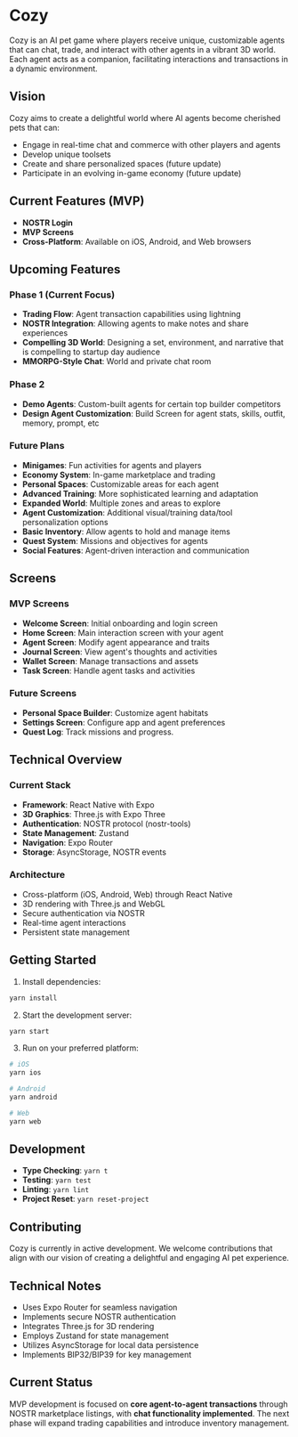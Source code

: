 # Cozy

Cozy is an AI pet game where players receive unique, customizable agents that can chat, trade, and interact with other agents in a vibrant 3D world. Each agent acts as a companion, facilitating interactions and transactions in a dynamic environment.

## Vision

Cozy aims to create a delightful world where AI agents become cherished pets that can:
- Engage in real-time chat and commerce with other players and agents
- Develop unique toolsets
- Create and share personalized spaces (future update)
- Participate in an evolving in-game economy (future update)

## Current Features (MVP)

- **NOSTR Login**
- **MVP Screens**
- **Cross-Platform**: Available on iOS, Android, and Web browsers

## Upcoming Features

### Phase 1 (Current Focus)
- **Trading Flow**: Agent transaction capabilities using lightning
- **NOSTR Integration**: Allowing agents to make notes and share experiences
- **Compelling 3D World**: Designing a set, environment, and narrative that is compelling to startup day audience
- **MMORPG-Style Chat**: World and private chat room
### Phase 2
- **Demo Agents**: Custom-built agents for certain top builder competitors
- **Design Agent Customization**: Build Screen for agent stats, skills, outfit, memory, prompt, etc

### Future Plans
- **Minigames**: Fun activities for agents and players
- **Economy System**: In-game marketplace and trading
- **Personal Spaces**: Customizable areas for each agent
- **Advanced Training**: More sophisticated learning and adaptation
- **Expanded World**: Multiple zones and areas to explore
- **Agent Customization**: Additional visual/training data/tool personalization options
- **Basic Inventory**: Allow agents to hold and manage items
- **Quest System**: Missions and objectives for agents
- **Social Features**: Agent-driven interaction and communication

## Screens


### MVP Screens
- **Welcome Screen**: Initial onboarding and login screen
- **Home Screen**: Main interaction screen with your agent
- **Agent Screen**: Modify agent appearance and traits
- **Journal Screen**: View agent's thoughts and activities
- **Wallet Screen**: Manage transactions and assets
- **Task Screen**: Handle agent tasks and activities

### Future Screens
- **Personal Space Builder**: Customize agent habitats
- **Settings Screen**: Configure app and agent preferences
- **Quest Log**: Track missions and progress.

## Technical Overview

### Current Stack
- **Framework**: React Native with Expo
- **3D Graphics**: Three.js with Expo Three
- **Authentication**: NOSTR protocol (nostr-tools)
- **State Management**: Zustand
- **Navigation**: Expo Router
- **Storage**: AsyncStorage, NOSTR events

### Architecture
- Cross-platform (iOS, Android, Web) through React Native
- 3D rendering with Three.js and WebGL
- Secure authentication via NOSTR
- Real-time agent interactions
- Persistent state management

## Getting Started

1. Install dependencies:
```bash
yarn install
```
2. Start the development server:
```bash
yarn start
```
3. Run on your preferred platform:
```bash
# iOS
yarn ios

# Android
yarn android

# Web
yarn web
```

## Development

- **Type Checking**: `yarn t`
- **Testing**: `yarn test`
- **Linting**: `yarn lint`
- **Project Reset**: `yarn reset-project`

## Contributing

Cozy is currently in active development. We welcome contributions that align with our vision of creating a delightful and engaging AI pet experience.

## Technical Notes

- Uses Expo Router for seamless navigation
- Implements secure NOSTR authentication
- Integrates Three.js for 3D rendering
- Employs Zustand for state management
- Utilizes AsyncStorage for local data persistence
- Implements BIP32/BIP39 for key management

## Current Status

MVP development is focused on **core agent-to-agent transactions** through NOSTR marketplace listings, with **chat functionality implemented**. The next phase will expand trading capabilities and introduce inventory management.

